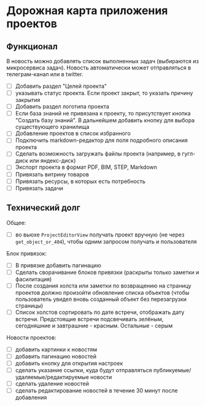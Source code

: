 # Дорожная карта приложения проектов

## Функционал

  В новость можно добавлять список выполненных задач (выбираются из микросервиса задач).
  Новость автоматически может отправляться в телеграм-канал или в twitter.
- [ ] Добавить раздел "Целей проекта"
- [ ] указывать статус проекта. Если проект закрыт, то указать причину закрытия
- [ ] Добавить раздел логотипа проекта
- [ ] Если база знаний не привязана к проекту, то присутствует кнопка "Создать базу знаний". В дальнейшем добавить кнопку для выбора существующего хранилища
- [ ] Добавление проектов в список избранного
- [ ] Подключить markdown-редактор для поля подробного описания проекта
- [ ] Сделать возможность загружать файлы проекта (например, в гугл-диск или яндекс-диск)
- [ ] Экспорт проекта в формат PDF, BIM, STEP, Markdown
- [ ] Привязать витрину товаров
- [ ] Привязать ресурсы, в которых есть потребность
- [ ] Привязать задачи

## Технический долг

Общее:
- [ ] во вьюхе `ProjectEditorView` получать проект вручную (не через `get_object_or_404`), чтобы одним запросом получать и пользователя

Блок привязок:
- [ ] В привязке добавить пагинацию
- [ ] Сделать сворачивание блоков привязки (раскрыты только заметки и фасилитация)
- [ ] После создания холста или заметки по возвращению на страницу проектов должно произойти обновление списка объектов
  (чтобы пользователь увидел вновь созданный объект без перезагрузки страницы)
- [ ] Список холстов сортировать по дате встречи, отображать дату встречи.
  Предстоящие встречи подсвечивать зелёным, сегодняшние и завтрашние - красным. Остальные - серым

Новости проектов:
- [ ] добавить картинки к новостям
- [ ] добавить пагинацию новостей
- [ ] добавить кнопку для открытия настроек
- [ ] сделать указание ссылки, куда будут отправляться публикуемые/удаляемые/редактируемые новости
- [ ] сделать удаление новостей
- [ ] сделать редактирование новостей в течение 30 минут после добавления
